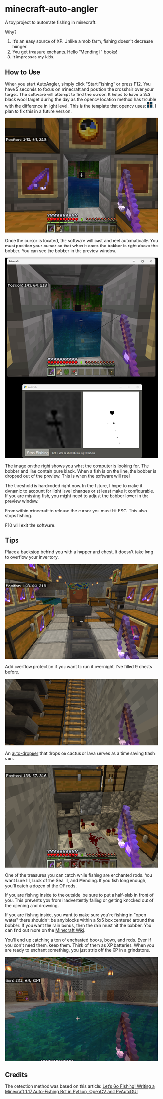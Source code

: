 # minecraft-auto-angler

A toy project to automate fishing in minecraft.

Why?

1. It's an easy source of XP. Unlike a mob farm, fishing doesn't decrease hunger. 
2. You get treasure enchants. Hello "Mending I" books!
3. It impresses my kids. 

## How to Use

When you start AutoAngler, simply click "Start Fishing" or press F12. You have 5 seconds to focus on minecraft and 
position the crosshair over your target. The software will attempt to find the cursor. It helps to have a 3x3 black wool 
target during the day as the opencv location method has trouble with the difference in light level. This is the template 
that opencv uses: ![](auto-angler/minecraft_cursor.png). I plan to fix this in a future version.

![](docs/cursor_location.png)

Once the cursor is located, the software will cast and reel automatically. You must position your cursor 
so that when it casts the bobber is right above the bobber. You can see the bobber in the preview window. 

![](docs/in_action.png)

The image on the right shows you what the computer is looking for. The bobber and line contain pure black.
When a fish is on the line, the bobber is dropped out of the preview. This is when the software will reel.

The threshold is hardcoded right now. In the future, I hope to make it dynamic to account for light level changes or at 
least make it configurable. If you are missing fish, you might need to adjust the bobber lower in the preview window. 

From within minecraft to release the cursor you must hit ESC. This also stops fishing. 

F10 will exit the software. 

## Tips

Place a backstop behind you with a hopper and chest. It doesn't take long to overflow your inventory.

![](docs/backstop.png)

Add overflow protection if you want to run it overnight. I've filled 9 chests before.

![](docs/overflow_protection.png)

An [auto-dropper](https://www.sportskeeda.com/minecraft/how-make-automatic-item-dropper-minecraft) that drops on cactus 
or lava serves as a time saving trash can. 

![](docs/auto-dropper_trash-can.png)

One of the treasures you can catch while fishing are enchanted rods. You want Lure III, Luck of the Sea III, and 
Mending. If you fish long enough, you'll catch a dozen of the OP rods.

If you are fishing inside to the outside, be sure to put a half-slab in front of you. This prevents you 
from inadvertently falling or getting knocked out of the opening and drowning.

If you are fishing inside, you want to make sure you're fishing in "open water" there shouldn't be any 
blocks within a 5x5 box centered around the bobber. If you want the rain bonus, then the rain must hit the 
bobber. You can find out more on the [Minecraft Wiki](https://minecraft.fandom.com/wiki/Fishing).

You'll end up catching a ton of enchanted books, bows, and rods. Even if you don't need them, keep them. Think of them 
as XP batteries. When you are ready to enchant something, you just strip off the XP in a grindstone. 

![](docs/fishing_inside.png)

## Credits

The detection method was based on this article: 
[Let’s Go Fishing! Writing a Minecraft 1.17 Auto-Fishing Bot in Python, OpenCV and PyAutoGUI](https://medium.com/geekculture/lets-go-fishing-writing-a-minecraft-1-17-auto-fishing-bot-in-python-opencv-and-pyautogui-6bfb5d539fcf) 